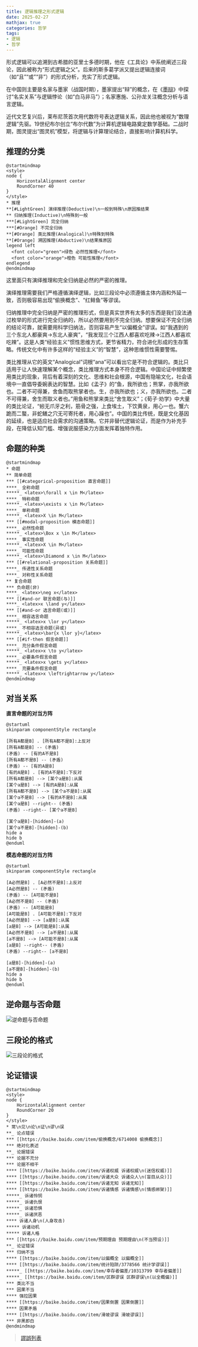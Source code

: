 ```yaml
---
title: 逻辑推理之形式逻辑
date: 2025-02-27
mathjax: true
categories: 哲学
tags:
- 逻辑
- 哲学
---
```


形式逻辑可以追溯到古希腊的亚里士多德时期，他在《工具论》中系统阐述三段论，因此被称为“形式逻辑之父”。后来的斯多葛学派又提出逻辑连接词（如“且”“或”“非”）的形式分析，充实了形式逻辑。

在中国则主要是名家与墨家（战国时期），墨家提出“辩”的概念，在《[墨辩](https://baike.baidu.com/item/墨辩)》中探讨“名实关系”与逻辑悖论（如“白马非马”）；名家惠施、公孙龙关注概念分析与语言逻辑。

近代文艺复兴后，莱布尼茨首次用代数符号表达逻辑关系，因此他也被视为“数理逻辑”先驱。19世纪布尔创立“布尔代数”为计算机逻辑电路奠定数学基础。二战时期，图灵提出“图灵机”模型，将逻辑与计算理论结合，直接影响计算机科学。

## 推理的分类

```plantuml
@startmindmap
<style>
node {
    HorizontalAlignment center
    RoundCorner 40
}
</style>
* 推理
**[#LightGreen] 演绎推理(Deductive)\n一般到特殊\n原因推结果
** 归纳推理(Inductive)\n特殊到一般
***[#LightGreen] 完全归纳
***[#Orange] 不完全归纳
**[#Orange] 类比推理(Analogical)\n特殊到特殊
**[#Orange] 溯因推理(Abductive)\n结果推原因
legend left
  <font color="green">绿色 必然性推理</font>
  <font color="orange">橙色 可能性推理</font>
endlegend
@endmindmap
```

这里面只有演绎推理和完全归纳是必然的严密的推理。

演绎推理需要我们严格遵循演绎逻辑，比如三段论中必须遵循主体内涵和外延一致，否则极容易出现“偷换概念”、“红鲱鱼”等谬误。

归纳推理中完全归纳是严密的推理形式，但是真实世界有太多的东西是我们没法通过枚举的形式进行完全归纳的，所以必然要用到不完全归纳。想要保证不完全归纳的结论可靠，就需要用科学归纳法，否则容易产生“以偏概全”谬误。如“我遇到的三个东北人都豪爽→东北人豪爽”，“我发现三个江西人都喜欢吃辣→江西人都喜欢吃辣”。这是人类“经验主义”惯性思维方式，更节省精力，符合进化形成的生存策略。传统文化中有许多这样的“经验主义”的“智慧”，这种思维惯性需要警惕。

类比推理从它的英文“Analogical”词根“ana”可以看出它是不符合逻辑的。类比只适用于让人快速理解某个概念，类比推理方式本身不符合逻辑。中国论证中频繁使用类比的现象，背后有着深刻的文化、思维和社会根源，中国有隐喻文化，社会语境中一直倡导委婉表达的智慧。比如《孟子》的“鱼，我所欲也；熊掌，亦我所欲也。二者不可得兼，舍鱼而取熊掌者也。生，亦我所欲也；义，亦我所欲也。二者不可得兼，舍生而取义者也。”用鱼和熊掌来类比“舍生取义”；《荀子·劝学》中大量的类比论证，“蚓无爪牙之利，筋骨之强，上食埃土，下饮黄泉，用心一也。蟹六跪而二螯，非蛇鳝之穴无可寄托者，用心躁也”。中国的类比传统，既是文化基因的延续，也是适应社会需求的沟通策略。它并非替代逻辑论证，而是作为补充手段，在降低认知门槛、增强说服感染力方面发挥着独特作用。

## 命题的种类

```plantuml
@startmindmap
* 命题
** 简单命题
*** [[#categorical-proposition 直言命题]]
****_ 全称命题
*****_ <latex>\forall x \in M</latex>
****_ 特称命题
*****_ <latex>\exists x \in M</latex>
****_ 单称命题
*****_ <latex>X \in M</latex>
*** [[#modal-proposition 模态命题]]
****_ 必然性命题
*****_ <latex>\Box x \in M</latex>
****_ 事实性命题
*****_ <latex>X \in M</latex>
****_ 可能性命题
*****_ <latex>\Diamond x \in M</latex>
*** [[#relational-proposition 关系命题]]
****_ 传递性关系命题
****_ 对称性关系命题
** 复合命题
*** 负命题(非)
****_ <latex>\neg x</latex>
*** [[#and-or 联言命题(与)]]
****_ <latex>x \land y</latex>
*** [[#and-or 选言命题(或)]]
****_ 相容选言命题
*****_ <latex>x \lor y</latex>
****_ 不相容选言命题(异或)
*****_ <latex>\bar{x \lor y}</latex>
*** [[#if-then 假言命题]]
****_ 充分条件假言命题
*****_ <latex>x \to y</latex>
****_ 必要条件假言命题
*****_ <latex>x \gets y</latex>
****_ 充要条件假言命题
*****_ <latex>x \leftrightarrow y</latex>
@endmindmap
```

## 对当关系

**直言命题的对当方阵**

```plantuml
@startuml
skinparam componentStyle rectangle

[所有A都是B] . [所有A都不是B]:上反对
[所有A都是B] -- (矛盾)
(矛盾) -- [有的A不是B]
[所有A都不是B] -- (矛盾)
(矛盾) -- [有的A是B]
[有的A是B] . [有的A不是B]:下反对
[所有A都是B] --> [某个a是B]:从属
[某个a是B] --> [有的A是B]:从属
[所有A都不是B] --> [某个a不是B]:从属
[某个a不是B] --> [有的A不是B]:从属
[某个a是B] --right-- (矛盾)
(矛盾) --right-- [某个a不是B]

[某个a是B]-[hidden]-(a)
[某个a不是B]-[hidden]-(b)
hide a
hide b
@enduml
```

**模态命题的对当方阵**

```plantuml
@startuml
skinparam componentStyle rectangle

[A必然是B] . [A必然不是B]:上反对
[A必然是B] -- (矛盾)
(矛盾) -- [A可能不是B]
[A必然不是B] -- (矛盾)
(矛盾) -- [A可能是B]
[A可能是B] . [A可能不是B]:下反对
[A必然是B] --> [a是B]:从属
[a是B] --> [A可能是B]:从属
[A必然不是B] --> [a不是B]:从属
[a不是B] --> [A可能不是B]:从属
[a是B] --right-- (矛盾)
(矛盾) --right-- [a不是B]

[a是B]-[hidden]-(a)
[a不是B]-[hidden]-(b)
hide a
hide b
@enduml
```

## 逆命题与否命题

![逆命题与否命题](https://p3-sdbk2-media.byteimg.com/tos-cn-i-xv4ileqgde/af8239e48b3e406dab32c34757b806aa~tplv-xv4ileqgde-image.image)

## 三段论的格式

![三段论的格式](https://bkimg.cdn.bcebos.com/pic/902397dda144ad348afa2597d3a20cf431ad855d)

## 论证错误

```plantuml
@startmindmap
<style>
node {
    HorizontalAlignment center
    RoundCorner 20
}
</style>
* 常\n见\n论\n证\n谬\n误
**_ 论点错误
*** [[https://baike.baidu.com/item/偷换概念/6714008 偷换概念]]
*** 绝对化表述
**_ 论据错误
*** 论据不充分
*** 论据不相干
**** [[https://baike.baidu.com/item/诉诸权威 诉诸权威\n(迷信权威)]]
**** [[https://baike.baidu.com/item/诉诸大众 诉诸众人\n(盲目从众)]]
**** [[https://baike.baidu.com/item/诉诸无知 诉诸无知]]
**** [[https://baike.baidu.com/item/诉诸情感 诉诸情感\n(情感绑架)]]
*****_ 诉诸怜悯
*****_ 诉诸仇恨
*****_ 诉诸恐惧
*****_ 诉诸厌恶
**** 诉诸人身\n(人身攻击)
***** 诉诸动机
***** 诉诸人格
*** [[https://baike.baidu.com/item/预期理由 预期理由\n(不当预设)]]
**_ 论证错误
*** 归纳不当
**** [[https://baike.baidu.com/item/以偏概全 以偏概全]]
**** [[https://baike.baidu.com/item/统计陷阱/3778566 统计学谬误]]
*****_ [[https://baike.baidu.com/item/幸存者偏差/10313799 幸存者偏差]]
*****_ [[https://baike.baidu.com/item/区群谬误 区群谬误\n(以全概偏)]]
*** 类比不当
*** 因果不当
**** 强拉因果
**** [[https://baike.baidu.com/item/因果倒置 因果倒置]]
**** 因果矛盾
**** [[https://baike.baidu.com/item/滑坡谬误 滑坡谬误]]
*** 非黑即白
@endmindmap
```

> [謬誤列表](https://zh.wikipedia.org/wiki/謬誤列表)
